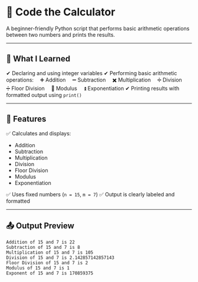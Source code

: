# 🧮 Code the Calculator

A beginner-friendly Python script that performs basic arithmetic operations between two numbers and prints the results.

---

## 🧠 What I Learned

✔ Declaring and using integer variables
✔ Performing basic arithmetic operations:
 ➕ Addition
 ➖ Subtraction
 ✖️ Multiplication
 ➗ Division
 ➗ Floor Division
 🔁 Modulus
 ⏫ Exponentiation
✔ Printing results with formatted output using `print()`

---

## 🧩 Features

✅ Calculates and displays:

* Addition
* Subtraction
* Multiplication
* Division
* Floor Division
* Modulus
* Exponentiation

✅ Uses fixed numbers (`n = 15`, `m = 7`)
✅ Output is clearly labeled and formatted

---

## 📤 Output Preview

```
Addition of 15 and 7 is 22  
Subtraction of 15 and 7 is 8  
Multiplication of 15 and 7 is 105  
Division of 15 and 7 is 2.142857142857143  
Floor Division of 15 and 7 is 2  
Modulus of 15 and 7 is 1  
Exponent of 15 and 7 is 170859375
```